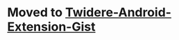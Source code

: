 # Moved to [Twidere-Android-Extension-Gist](https://github.com/TwidereProject/Twidere-Android-Extension-Gist) #